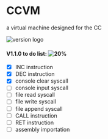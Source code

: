 # CCVM
a virtual machine designed for the CC

![version logo](https://media.discordapp.net/attachments/664213511554990143/742043367902281798/unknown.png)

#### V1.1.0 to do list:  ![20%](https://progress-bar.dev/20)
- [X] INC instruction
- [X] DEC instruction
- [X] console clear syscall
- [ ] console input syscall
- [ ] file read syscall
- [ ] file write syscall
- [ ] file append syscall
- [ ] CALL instruction
- [ ] RET instruction
- [ ] assembly importation
